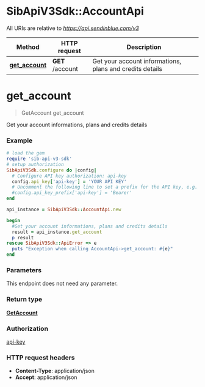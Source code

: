 # SibApiV3Sdk::AccountApi

All URIs are relative to *https://api.sendinblue.com/v3*

Method | HTTP request | Description
------------- | ------------- | -------------
[**get_account**](AccountApi.md#get_account) | **GET** /account | Get your account informations, plans and credits details


# **get_account**
> GetAccount get_account

Get your account informations, plans and credits details

### Example
```ruby
# load the gem
require 'sib-api-v3-sdk'
# setup authorization
SibApiV3Sdk.configure do |config|
  # Configure API key authorization: api-key
  config.api_key['api-key'] = 'YOUR API KEY'
  # Uncomment the following line to set a prefix for the API key, e.g. 'Bearer' (defaults to nil)
  #config.api_key_prefix['api-key'] = 'Bearer'
end

api_instance = SibApiV3Sdk::AccountApi.new

begin
  #Get your account informations, plans and credits details
  result = api_instance.get_account
  p result
rescue SibApiV3Sdk::ApiError => e
  puts "Exception when calling AccountApi->get_account: #{e}"
end
```

### Parameters
This endpoint does not need any parameter.

### Return type

[**GetAccount**](GetAccount.md)

### Authorization

[api-key](../README.md#api-key)

### HTTP request headers

 - **Content-Type**: application/json
 - **Accept**: application/json



